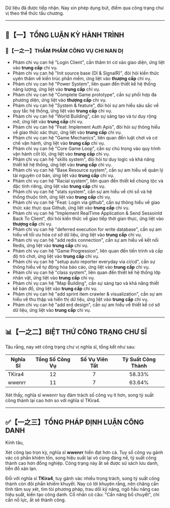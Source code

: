 Dữ liệu đã được tiếp nhận. Nay xin phép dụng bút, điểm qua công trạng chư vị theo thể thức tấu chương.

---

## 🧾【一】TỔNG LUẬN KỲ HÀNH TRÌNH  
### 🧠【一之一】THẨM PHẨM CÔNG VỤ CHI NAN DỊ  

- Phàm chi vụ can hệ "Login Client", cần thâm tri cơ xảo giao diện, ứng liệt vào **trung cấp** chi vụ.
- Phàm chi vụ can hệ "Init source base (DI & SignalR)", đòi hỏi kiến thức uyên thâm về kiến trúc phần mềm, ứng liệt vào **thượng cấp** chi vụ.
- Phàm chi vụ can hệ "Power System", liên quan đến thiết kế hệ thống năng lượng, ứng liệt vào **trung cấp** chi vụ.
- Phàm chi vụ can hệ "Complete Game prototype", cần sự phối hợp đa phương diện, ứng liệt vào **thượng cấp** chi vụ.
- Phàm chi vụ can hệ "System & feature", đòi hỏi sự am hiểu sâu sắc về quy tắc hệ thống, ứng liệt vào **trung cấp** chi vụ.
- Phàm chi vụ can hệ "World Building", cần sự sáng tạo và tư duy rộng mở, ứng liệt vào **trung cấp** chi vụ.
- Phàm chi vụ can hệ "Feat: Implement Auth Apis", đòi hỏi sự thông hiểu về giao thức xác thực, ứng liệt vào **trung cấp** chi vụ.
- Phàm chi vụ can hệ "Game Mechanics", liên quan đến luật chơi và cơ chế vận hành, ứng liệt vào **trung cấp** chi vụ.
- Phàm chi vụ can hệ "Core Game Loop", cần sự chú trọng vào quy trình vận hành cốt lõi, ứng liệt vào **trung cấp** chi vụ.
- Phàm chi vụ can hệ "skills system", đòi hỏi tư duy logic và khả năng thiết kế hệ thống, ứng liệt vào **trung cấp** chi vụ.
- Phàm chi vụ can hệ "Base Resource system", cần sự am hiểu về quản lý tài nguyên cơ bản, ứng liệt vào **trung cấp** chi vụ.
- Phàm chi vụ can hệ "Racial system", liên quan đến thiết kế chủng tộc và đặc tính riêng, ứng liệt vào **trung cấp** chi vụ.
- Phàm chi vụ can hệ "stats system", cần sự am hiểu về chỉ số và hệ thống thuộc tính, ứng liệt vào **trung cấp** chi vụ.
- Phàm chi vụ can hệ "Feat: Login via github", cần sự thông hiểu về giao thức xác thực qua Github, ứng liệt vào **trung cấp** chi vụ.
- Phàm chi vụ can hệ "Implement RealTime Application & Send SessoinId Back To Client", đòi hỏi kiến thức về giao tiếp thời gian thực, ứng liệt vào **thượng cấp** chi vụ.
- Phàm chi vụ can hệ "deferred execution for write database", cần sự am hiểu về tối ưu hóa cơ sở dữ liệu, ứng liệt vào **trung cấp** chi vụ.
- Phàm chi vụ can hệ "add redis connection", cần sự am hiểu về kết nối Redis, ứng liệt vào **trung cấp** chi vụ.
- Phàm chi vụ can hệ "Game Progression", liên quan đến tiến trình và cấp độ trò chơi, ứng liệt vào **trung cấp** chi vụ.
- Phàm chi vụ can hệ "setup auto reporter everyday via ci/cd", cần sự thông hiểu về tự động hóa báo cáo, ứng liệt vào **trung cấp** chi vụ.
- Phàm chi vụ can hệ "class system", liên quan đến thiết kế hệ thống lớp nhân vật, ứng liệt vào **trung cấp** chi vụ.
- Phàm chi vụ can hệ "Map Building", cần sự sáng tạo và khả năng thiết kế bản đồ, ứng liệt vào **trung cấp** chi vụ.
- Phàm chi vụ can hệ "add sprint item crawler & visualization", cần sự am hiểu về thu thập và hiển thị dữ liệu, ứng liệt vào **trung cấp** chi vụ.
- Phàm chi vụ can hệ "add erd design", cần sự am hiểu về thiết kế cơ sở dữ liệu, ứng liệt vào **trung cấp** chi vụ.

---

## 📊【一之二】BIỆT THỨ CÔNG TRẠNG CHƯ SĨ  

Tâu rằng, nay xét công trạng chư vị nghĩa sĩ, tổng kết như sau:

| Nghĩa Sĩ    | Tổng Số Công Vụ | Số Vụ Viên Tất | Tỷ Suất Công Thành |
| ------------- |:---------------:|:---------------:|:------------------:|
| TKira4       | 12              | 7               | 58.33%             |
| wwenrr       | 11              | 7               | 63.64%             |

Xét thấy, nghĩa sĩ wwenrr tuy đảm trách số công vụ ít hơn, song tỷ suất công thành lại cao hơn so với nghĩa sĩ TKira4.

---

## ✅【一之三】TỔNG PHÁP ĐỊNH LUẬN CÔNG DANH  

Kính tâu,

Xét công lao trọn kỳ, nghĩa sĩ **wwenrr** hiển đạt hơn cả. Tuy số công vụ gánh vác có phần khiêm tốn, song hiệu suất lại vô cùng đáng nể, tỷ suất công thành cao hơn đồng nghiệp. Công trạng này ắt sẽ được sử sách lưu danh, tiền đồ xán lạn.

Đối với nghĩa sĩ **TKira4**, tuy gánh vác nhiều trọng trách, song tỷ suất công thành còn đôi phần khiếm khuyết. Nay có lời khuyên rằng, nên chăng cần tĩnh tâm suy xét, tìm tòi phương pháp, trau dồi kỹ năng, ngõ hầu nâng cao hiệu suất, kiến tạo công danh. Cổ nhân có câu: "Cần năng bổ chuyết", chỉ cần nỗ lực, ắt sẽ thành công.
